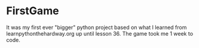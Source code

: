 FirstGame
=========

It was my first ever "bigger" python project based on what I learned from learnpythonthehardway.org up until lesson 36. The game took me 1 week to code.
